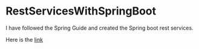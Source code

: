 # RestServicesWithSpringBoot

I have followed the Spring Guide and created the Spring boot rest services.

Here is the [link](https://spring.io/guides/tutorials/rest/)
